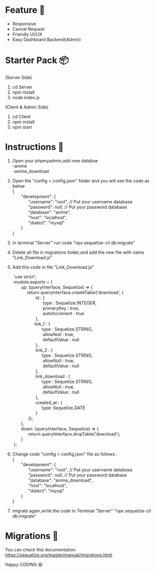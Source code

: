 # Feature :eyes:
<ul>
	<li>Responsive</li>
	<li>Cancel Request</li>
	<li>Friendly UI/UX</li>
	<li>Easy Dashboard Backend(Admin)</li>
</ul>

# Starter Pack :package:

(Server Side)
  1. cd Server
  2. npm install
  3. node index.js
  
 (Client & Admin Side)
  1. cd Client
  2. npm install
  3. npm start
  
# Instructions :notebook:
  1. Open your phpmyadmin,add new databse <br/> -anime <br/> -anime_download
	  
  2. Open the "config > config.json" folder and you will see the code as below <br/>
    { <br/>
    &nbsp;&nbsp;&nbsp;&nbsp;&nbsp;&nbsp; "development": { <br/>
    &nbsp;&nbsp;&nbsp;&nbsp;&nbsp;&nbsp;&nbsp;&nbsp;&nbsp;&nbsp;&nbsp;&nbsp; "username": "root", // Put your username database <br/>
    &nbsp;&nbsp;&nbsp;&nbsp;&nbsp;&nbsp;&nbsp;&nbsp;&nbsp;&nbsp;&nbsp;&nbsp; "password": null, // Put your password database <br/> 
    &nbsp;&nbsp;&nbsp;&nbsp;&nbsp;&nbsp;&nbsp;&nbsp;&nbsp;&nbsp;&nbsp;&nbsp; "database": "anime", <br/>
    &nbsp;&nbsp;&nbsp;&nbsp;&nbsp;&nbsp;&nbsp;&nbsp;&nbsp;&nbsp;&nbsp;&nbsp; "host": "localhost", <br/>
    &nbsp;&nbsp;&nbsp;&nbsp;&nbsp;&nbsp;&nbsp;&nbsp;&nbsp;&nbsp;&nbsp;&nbsp; "dialect": "mysql" <br/>
    &nbsp;&nbsp;&nbsp;&nbsp;&nbsp;&nbsp; } <br/>
    }
  3. In terminal "Server" run code "npx sequelize-cli db:migrate"
  
  4. Delete all file in migrations folder,and add the new file with name "Link_Download.js"
  	  
  5. Add this code in file "Link_Download.js" <br/>
  
&nbsp;&nbsp;&nbsp;&nbsp;&nbsp;&nbsp; 'use strict';<br/>
&nbsp;&nbsp;&nbsp;&nbsp;&nbsp;&nbsp; module.exports = { <br/>
&nbsp;&nbsp;&nbsp;&nbsp;&nbsp;&nbsp;&nbsp;&nbsp;&nbsp;&nbsp;&nbsp;&nbsp; up: (queryInterface, Sequelize) => { <br/>
&nbsp;&nbsp;&nbsp;&nbsp;&nbsp;&nbsp;&nbsp;&nbsp;&nbsp;&nbsp;&nbsp;&nbsp;&nbsp;&nbsp;&nbsp;&nbsp;&nbsp;&nbsp;return queryInterface.createTable('download', { <br/>
&nbsp;&nbsp;&nbsp;&nbsp;&nbsp;&nbsp;&nbsp;&nbsp;&nbsp;&nbsp;&nbsp;&nbsp;&nbsp;&nbsp;&nbsp;&nbsp;&nbsp;&nbsp;&nbsp;&nbsp;&nbsp;&nbsp;&nbsp;&nbsp;  id : { <br/>
&nbsp;&nbsp;&nbsp;&nbsp;&nbsp;&nbsp;&nbsp;&nbsp;&nbsp;&nbsp;&nbsp;&nbsp;&nbsp;&nbsp;&nbsp;&nbsp;&nbsp;&nbsp;&nbsp;&nbsp;&nbsp;&nbsp;&nbsp;&nbsp;&nbsp;&nbsp;&nbsp;&nbsp;&nbsp;&nbsp; type : Sequelize.INTEGER,<br/>
&nbsp;&nbsp;&nbsp;&nbsp;&nbsp;&nbsp;&nbsp;&nbsp;&nbsp;&nbsp;&nbsp;&nbsp;&nbsp;&nbsp;&nbsp;&nbsp;&nbsp;&nbsp;&nbsp;&nbsp;&nbsp;&nbsp;&nbsp;&nbsp;&nbsp;&nbsp;&nbsp;&nbsp;&nbsp;&nbsp; primaryKey : true,<br/>
&nbsp;&nbsp;&nbsp;&nbsp;&nbsp;&nbsp;&nbsp;&nbsp;&nbsp;&nbsp;&nbsp;&nbsp;&nbsp;&nbsp;&nbsp;&nbsp;&nbsp;&nbsp;&nbsp;&nbsp;&nbsp;&nbsp;&nbsp;&nbsp;&nbsp;&nbsp;&nbsp;&nbsp;&nbsp;&nbsp; autoIncrement : true<br/>
&nbsp;&nbsp;&nbsp;&nbsp;&nbsp;&nbsp;&nbsp;&nbsp;&nbsp;&nbsp;&nbsp;&nbsp;&nbsp;&nbsp;&nbsp;&nbsp;&nbsp;&nbsp;&nbsp;&nbsp;&nbsp;&nbsp;&nbsp;&nbsp; },<br/>
&nbsp;&nbsp;&nbsp;&nbsp;&nbsp;&nbsp;&nbsp;&nbsp;&nbsp;&nbsp;&nbsp;&nbsp;&nbsp;&nbsp;&nbsp;&nbsp;&nbsp;&nbsp;&nbsp;&nbsp;&nbsp;&nbsp;&nbsp; link_1 : {<br/>
&nbsp;&nbsp;&nbsp;&nbsp;&nbsp;&nbsp;&nbsp;&nbsp;&nbsp;&nbsp;&nbsp;&nbsp;&nbsp;&nbsp;&nbsp;&nbsp;&nbsp;&nbsp;&nbsp;&nbsp;&nbsp;&nbsp;&nbsp;&nbsp;&nbsp;&nbsp;&nbsp;&nbsp;&nbsp;&nbsp;type : Sequelize.STRING, <br/>
&nbsp;&nbsp;&nbsp;&nbsp;&nbsp;&nbsp;&nbsp;&nbsp;&nbsp;&nbsp;&nbsp;&nbsp;&nbsp;&nbsp;&nbsp;&nbsp;&nbsp;&nbsp;&nbsp;&nbsp;&nbsp;&nbsp;&nbsp;&nbsp;&nbsp;&nbsp;&nbsp;&nbsp;&nbsp;&nbsp; allowNull : true,<br/>
&nbsp;&nbsp;&nbsp;&nbsp;&nbsp;&nbsp;&nbsp;&nbsp;&nbsp;&nbsp;&nbsp;&nbsp;&nbsp;&nbsp;&nbsp;&nbsp;&nbsp;&nbsp;&nbsp;&nbsp;&nbsp;&nbsp;&nbsp;&nbsp;&nbsp;&nbsp;&nbsp;&nbsp;&nbsp;&nbsp; defaultValue : null<br/>
&nbsp;&nbsp;&nbsp;&nbsp;&nbsp;&nbsp;&nbsp;&nbsp;&nbsp;&nbsp;&nbsp;&nbsp;&nbsp;&nbsp;&nbsp;&nbsp;&nbsp;&nbsp;&nbsp;&nbsp;&nbsp;&nbsp;&nbsp;&nbsp; }, <br/>
&nbsp;&nbsp;&nbsp;&nbsp;&nbsp;&nbsp;&nbsp;&nbsp;&nbsp;&nbsp;&nbsp;&nbsp;&nbsp;&nbsp;&nbsp;&nbsp;&nbsp;&nbsp;&nbsp;&nbsp;&nbsp;&nbsp;&nbsp;&nbsp; link_2 : { <br/>
&nbsp;&nbsp;&nbsp;&nbsp;&nbsp;&nbsp;&nbsp;&nbsp;&nbsp;&nbsp;&nbsp;&nbsp;&nbsp;&nbsp;&nbsp;&nbsp;&nbsp;&nbsp;&nbsp;&nbsp;&nbsp;&nbsp;&nbsp;&nbsp;&nbsp;&nbsp;&nbsp;&nbsp;&nbsp;&nbsp;type : Sequelize.STRING, <br/>
&nbsp;&nbsp;&nbsp;&nbsp;&nbsp;&nbsp;&nbsp;&nbsp;&nbsp;&nbsp;&nbsp;&nbsp;&nbsp;&nbsp;&nbsp;&nbsp;&nbsp;&nbsp;&nbsp;&nbsp;&nbsp;&nbsp;&nbsp;&nbsp;&nbsp;&nbsp;&nbsp;&nbsp;&nbsp;&nbsp; allowNull : true,<br/>
&nbsp;&nbsp;&nbsp;&nbsp;&nbsp;&nbsp;&nbsp;&nbsp;&nbsp;&nbsp;&nbsp;&nbsp;&nbsp;&nbsp;&nbsp;&nbsp;&nbsp;&nbsp;&nbsp;&nbsp;&nbsp;&nbsp;&nbsp;&nbsp;&nbsp;&nbsp;&nbsp;&nbsp;&nbsp;&nbsp; defaultValue : null<br/>
&nbsp;&nbsp;&nbsp;&nbsp;&nbsp;&nbsp;&nbsp;&nbsp;&nbsp;&nbsp;&nbsp;&nbsp;&nbsp;&nbsp;&nbsp;&nbsp;&nbsp;&nbsp;&nbsp;&nbsp;&nbsp;&nbsp;&nbsp;&nbsp; },<br/>
&nbsp;&nbsp;&nbsp;&nbsp;&nbsp;&nbsp;&nbsp;&nbsp;&nbsp;&nbsp;&nbsp;&nbsp;&nbsp;&nbsp;&nbsp;&nbsp;&nbsp;&nbsp;&nbsp;&nbsp;&nbsp;&nbsp;&nbsp;&nbsp; link_download : { <br/>
&nbsp;&nbsp;&nbsp;&nbsp;&nbsp;&nbsp;&nbsp;&nbsp;&nbsp;&nbsp;&nbsp;&nbsp;&nbsp;&nbsp;&nbsp;&nbsp;&nbsp;&nbsp;&nbsp;&nbsp;&nbsp;&nbsp;&nbsp;&nbsp;&nbsp;&nbsp;&nbsp;&nbsp;&nbsp;&nbsp;type : Sequelize.STRING, <br/>
&nbsp;&nbsp;&nbsp;&nbsp;&nbsp;&nbsp;&nbsp;&nbsp;&nbsp;&nbsp;&nbsp;&nbsp;&nbsp;&nbsp;&nbsp;&nbsp;&nbsp;&nbsp;&nbsp;&nbsp;&nbsp;&nbsp;&nbsp;&nbsp;&nbsp;&nbsp;&nbsp;&nbsp;&nbsp;&nbsp; allowNull : true,<br/>
&nbsp;&nbsp;&nbsp;&nbsp;&nbsp;&nbsp;&nbsp;&nbsp;&nbsp;&nbsp;&nbsp;&nbsp;&nbsp;&nbsp;&nbsp;&nbsp;&nbsp;&nbsp;&nbsp;&nbsp;&nbsp;&nbsp;&nbsp;&nbsp;&nbsp;&nbsp;&nbsp;&nbsp;&nbsp;&nbsp; defaultValue : null<br/>
&nbsp;&nbsp;&nbsp;&nbsp;&nbsp;&nbsp;&nbsp;&nbsp;&nbsp;&nbsp;&nbsp;&nbsp;&nbsp;&nbsp;&nbsp;&nbsp;&nbsp;&nbsp;&nbsp;&nbsp;&nbsp;&nbsp;&nbsp;&nbsp; },<br/>
&nbsp;&nbsp;&nbsp;&nbsp;&nbsp;&nbsp;&nbsp;&nbsp;&nbsp;&nbsp;&nbsp;&nbsp;&nbsp;&nbsp;&nbsp;&nbsp;&nbsp;&nbsp;&nbsp;&nbsp;&nbsp;&nbsp;&nbsp;&nbsp; created_at : { <br/>
&nbsp;&nbsp;&nbsp;&nbsp;&nbsp;&nbsp;&nbsp;&nbsp;&nbsp;&nbsp;&nbsp;&nbsp;&nbsp;&nbsp;&nbsp;&nbsp;&nbsp;&nbsp;&nbsp;&nbsp;&nbsp;&nbsp;&nbsp;&nbsp;&nbsp;&nbsp;&nbsp;&nbsp;&nbsp;&nbsp;type: Sequelize.DATE <br/>
&nbsp;&nbsp;&nbsp;&nbsp;&nbsp;&nbsp;&nbsp;&nbsp;&nbsp;&nbsp;&nbsp;&nbsp;&nbsp;&nbsp;&nbsp;&nbsp;&nbsp;&nbsp;&nbsp;&nbsp;&nbsp;&nbsp;&nbsp;&nbsp; }<br/>
&nbsp;&nbsp;&nbsp;&nbsp;&nbsp;&nbsp;&nbsp;&nbsp;&nbsp;&nbsp;&nbsp;&nbsp;&nbsp;&nbsp;&nbsp;&nbsp;&nbsp;&nbsp; });<br/>
&nbsp;&nbsp;&nbsp;&nbsp;&nbsp;&nbsp;&nbsp;&nbsp;&nbsp;&nbsp;&nbsp;&nbsp; },<br/>
&nbsp;&nbsp;&nbsp;&nbsp;&nbsp;&nbsp;&nbsp;&nbsp;&nbsp;&nbsp;&nbsp;&nbsp; down: (queryInterface, Sequelize) => { <br/>
&nbsp;&nbsp;&nbsp;&nbsp;&nbsp;&nbsp;&nbsp;&nbsp;&nbsp;&nbsp;&nbsp;&nbsp;&nbsp;&nbsp;&nbsp;&nbsp;&nbsp;&nbsp; return queryInterface.dropTable('download'); <br/>
&nbsp;&nbsp;&nbsp;&nbsp;&nbsp;&nbsp;&nbsp;&nbsp;&nbsp;&nbsp;&nbsp;&nbsp; }<br/>
&nbsp;&nbsp;&nbsp;&nbsp;&nbsp;&nbsp; };
    
  6. Change code "config > config.json" file as follows : <br/>
    { <br/>
      &nbsp;&nbsp;&nbsp;&nbsp;&nbsp;&nbsp; "development": { <br/>
      &nbsp;&nbsp;&nbsp;&nbsp;&nbsp;&nbsp;&nbsp;&nbsp;&nbsp;&nbsp;&nbsp;&nbsp; "username": "root", // Put your username database <br/> 
      &nbsp;&nbsp;&nbsp;&nbsp;&nbsp;&nbsp;&nbsp;&nbsp;&nbsp;&nbsp;&nbsp;&nbsp; "password": null, // Put your password database <br/>
      &nbsp;&nbsp;&nbsp;&nbsp;&nbsp;&nbsp;&nbsp;&nbsp;&nbsp;&nbsp;&nbsp;&nbsp; "database": "anime_download", <br/>
      &nbsp;&nbsp;&nbsp;&nbsp;&nbsp;&nbsp;&nbsp;&nbsp;&nbsp;&nbsp;&nbsp;&nbsp; "host": "localhost", <br/>
      &nbsp;&nbsp;&nbsp;&nbsp;&nbsp;&nbsp;&nbsp;&nbsp;&nbsp;&nbsp;&nbsp;&nbsp; "dialect": "mysql" <br/>
      &nbsp;&nbsp;&nbsp;&nbsp;&nbsp;&nbsp; } <br/>
    }

  8. migrate again,write the code in Terminal "Server" "npx sequelize-cli db:migrate"

  
# Migrations :book:
You can check this documentation
https://sequelize.org/master/manual/migrations.html

 Happy CODING :smile:


